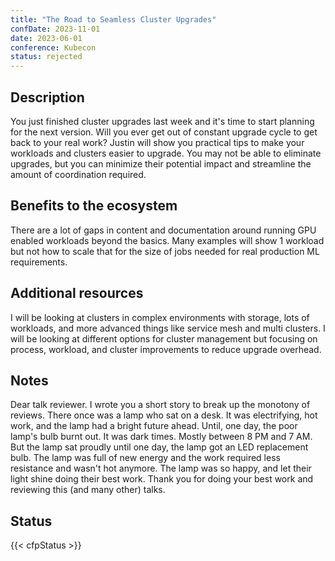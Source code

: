 ```yaml
---
title: "The Road to Seamless Cluster Upgrades"
confDate: 2023-11-01
date: 2023-06-01
conference: Kubecon
status: rejected
---
```


## Description

You just finished cluster upgrades last week and it's time to start planning for the next version. Will you ever get out of constant upgrade cycle to get back to your real work? Justin will show you practical tips to make your workloads and clusters easier to upgrade. You may not be able to eliminate upgrades, but you can minimize their potential impact and streamline the amount of coordination required.

## Benefits to the ecosystem

There are a lot of gaps in content and documentation around running GPU enabled workloads beyond the basics. Many examples will show 1 workload but not how to scale that for the size of jobs needed for real production ML requirements.

## Additional resources

I will be looking at clusters in complex environments with storage, lots of workloads, and more advanced things like service mesh and multi clusters. I will be looking at different options for cluster management but focusing on process, workload, and cluster improvements to reduce upgrade overhead.

## Notes

Dear talk reviewer. I wrote you a short story to break up the monotony of reviews.
There once was a lamp who sat on a desk. It was electrifying, hot work, and the lamp had a bright future ahead. Until, one day, the poor lamp's bulb burnt out. It was dark times. Mostly between 8 PM and 7 AM. But the lamp sat proudly until one day, the lamp got an LED replacement bulb. The lamp was full of new energy and the work required less resistance and wasn't hot anymore. The lamp was so happy, and let their light shine doing their best work.
Thank you for doing your best work and reviewing this (and many other) talks.

## Status
{{< cfpStatus >}}
